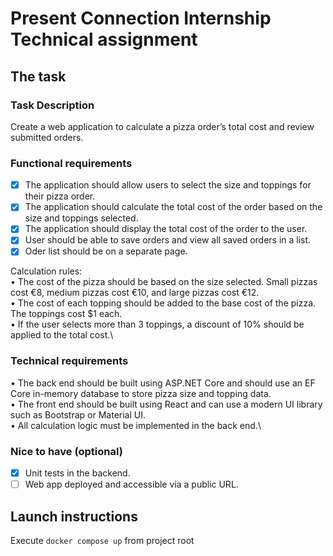 # Present Connection Internship Technical assignment
## The task
### Task Description
Create a web application to calculate a pizza order’s total cost and review submitted orders.
### Functional requirements
- [x] The application should allow users to select the size and toppings for their pizza order.
- [x] The application should calculate the total cost of the order based on the size and toppings selected.
- [x] The application should display the total cost of the order to the user.
- [x] User should be able to save orders and view all saved orders in a list.
- [x] Oder list should be on a separate page.

Calculation rules:\
• The cost of the pizza should be based on the size selected. Small pizzas cost €8, medium pizzas cost
€10, and large pizzas cost €12.\
• The cost of each topping should be added to the base cost of the pizza. The toppings cost $1 each.\
• If the user selects more than 3 toppings, a discount of 10% should be applied to the total cost.\
### Technical requirements
• The back end should be built using ASP.NET Core and should use an EF Core in-memory database to
store pizza size and topping data.\
• The front end should be built using React and can use a modern UI library such as Bootstrap or
Material UI.\
• All calculation logic must be implemented in the back end.\
### Nice to have (optional)
- [x] Unit tests in the backend.
- [ ] Web app deployed and accessible via a public URL.
## Launch instructions
Execute `docker compose up` from project root
